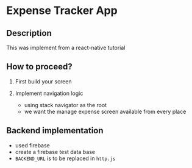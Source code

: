 # Expense Tracker App

## Description

This was implement from a react-native tutorial

## How to proceed?

1. First build your screen
1. Implement navigation logic

   - using stack navigator as the root
   - we want the manage expense screen available from every place

## Backend implementation

- used firebase
- create a firebase test data base
- `BACKEND_URL` is to be replaced in `http.js`
